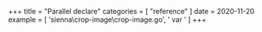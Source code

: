 +++
title = "Parallel declare"
categories = [ "reference" ]
date = 2020-11-20
example = [
   'sienna\crop-image\crop-image.go', ' var '
]
+++
